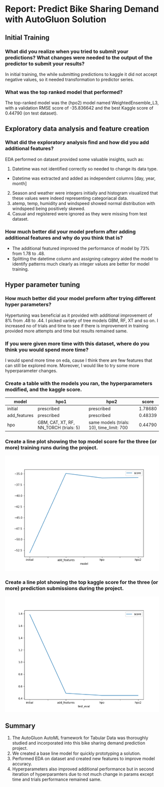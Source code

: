 # Report: Predict Bike Sharing Demand with AutoGluon Solution

## Initial Training
### What did you realize when you tried to submit your predictions? What changes were needed to the output of the predictor to submit your results?
In initial training, the while submitting predictions to kaggle it did not accept negative values, so it needed transformation to predictor series.

### What was the top ranked model that performed?
 The top-ranked model was the (hpo2) model named WeightedEnsemble_L3, with a validation RMSE score of -35.836642 and the best Kaggle score of 0.44790 (on test dataset). 

## Exploratory data analysis and feature creation
### What did the exploratory analysis find and how did you add additional features?
EDA performed on dataset provided some valuable insights, such as:
1. Datetime was not identified correctly so needed to change its data type.
 - Datetime was extracted and added as independent columns [day, year, month]
2. Season and weather were integers initially and histogram visualized that these values were indeed representing categoriacal data.
3. atemp, temp, humidity and windspeed showed normal distribution with windspeed being positively skewed.
4. Casual and registered were ignored as they were missing from test dataset.

### How much better did your model preform after adding additional features and why do you think that is?
- The additional featured improved the performance of model by 73% from 1.78 to .48.
- Splitting the datetime column and assigning category aided the model to identify patterns much clearly as integer values are better for model training.

## Hyper parameter tuning
### How much better did your model preform after trying different hyper parameters?
Hypertuning was beneficial as it provided with additional improvement of 8% from .48 to .44. I picked variety of tree models GBM, RF, XT and so on. I increased no of trials and time to see if there is improvement in training provided more attempts and time but results remained same.

### If you were given more time with this dataset, where do you think you would spend more time?
I would spend more time on eda, cause I think there are few features that can still be explored more. Moreover, I would like to try some more hyperparameter changes. 

### Create a table with the models you ran, the hyperparameters modified, and the kaggle score.
|model|hpo1|hpo2|score|
|--|--|--|--|
|initial|prescribed|prescribed|1.78680|
|add_features|prescribed|prescribed|0.48339|
|hpo|GBM, CAT, XT, RF, NN_TORCH (trials: 5)|same models (trials: 10), time_limit: 700|0.44790|

### Create a line plot showing the top model score for the three (or more) training runs during the project.

![model_train_score.png](./model_train_score.png)

### Create a line plot showing the top kaggle score for the three (or more) prediction submissions during the project.

![model_test_score.png](./model_test_score.png)

## Summary
1. The AutoGluon AutoML framework for Tabular Data was thoroughly studied and incorporated into this bike sharing demand prediction project.
2. We created a base line model for quickly prototyping a solution.
3. Performed EDA on dataset and created new features to improve model accuracy.
4. Hyperparameters also improved additional performance but in second iteration of hyperparamters due to not much change in params except time and trials performance remained same.

